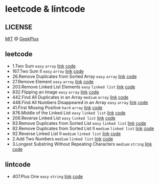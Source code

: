 # leetcode & lintcode

## LICENSE

[MIT](./LICENSE) @ [GeekPlux](https://github.com/geekplux)

## leetcode

- 1.Two Sum `easy` `array` [link](https://leetcode.com/problems/two-sum/description/) [code](./leetcode/1.js)
- 167.Two Sum II `easy` `array` [link](https://leetcode.com/problems/two-sum-ii-input-array-is-sorted/description/) [code](./leetcode/167.js)
- 26.Remove Duplicates from Sorted Array `easy` `array` [link](https://leetcode.com/problems/remove-duplicates-from-sorted-array/description/) [code](./leetcode/26.js)
- 27.Remove Element `easy` `array` [link](https://leetcode.com/problems/remove-element/description/) [code](./leetcode/27.js)
- 203.Remove Linked List Elements `easy` `linked list` [link](https://leetcode.com/problems/remove-linked-list-elements/description/) [code](./leetcode/203.js)
- 832.Flipping an Image `easy` `array` [link](https://leetcode.com/problems/flipping-an-image/description/) [code](./leetcode/832.js)
- 442.Find All Duplicates in an Array `medium` `array` [link](https://leetcode.com/problems/find-all-duplicates-in-an-array/description/) [code](./leetcode/442.js)
- 448.Find All Numbers Disappeared in an Array `easy` `array` [link](https://leetcode.com/problems/find-all-numbers-disappeared-in-an-array/description/) [code](./leetcode/448.js)
- 41.First Missing Positive `hard` `array` [link](https://leetcode.com/problems/first-missing-positive/description/) [code](./leetcode/41.js)
- 876.Middle of the Linked List `easy` `linked list` [link](https://leetcode.com/problems/middle-of-the-linked-list/description/) [code](./leetcode/876.js)
- 206.Reverse Linked List `easy` `linked list` [link](https://leetcode.com/problems/reverse-linked-list/description/) [code](./leetcode/206.js)
- 83.Remove Duplicates from Sorted List `easy` `linked list` [link](https://leetcode.com/problems/remove-duplicates-from-sorted-list/description/) [code](./leetcode/83.js)
- 82.Remove Duplicates from Sorted List II `medium` `linked list` [link](https://leetcode.com/problems/remove-duplicates-from-sorted-list-ii/description/) [code](./leetcode/82.js)
- 92.Reverse Linked List II `medium` `linked list` [link](https://leetcode.com/problems/reverse-linked-list-ii/description/) [code](./leetcode/92.js)
- 2.Add Two Numbers `medium` `linked list` [link](https://leetcode.com/problems/add-two-numbers/description/) [code](./leetcode/2.js)
- 3.Longest Substring Without Repeating Characters `medium` `string` [link](https://leetcode.com/problems/longest-substring-without-repeating-characters/description/) [code](./leetcode/3.js)

## lintcode

- 407.Plus One `easy` `string` [link](https://lintcode.com/problem/plus-one/description) [code](./lintcode/407.js)
